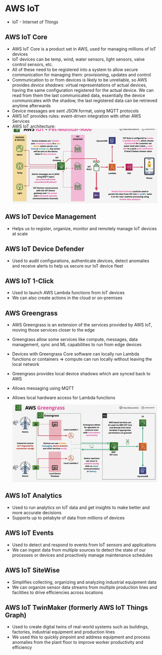 # AWS IoT

- IoT - Internet of Things

## AWS IoT Core

- AWS IoT Core is a product set in AWS, used for managing millions of IoT devices
- IoT devices can be temp, wind, water sensors, light sensors, valve control sensors, etc.
- All of these need to be registered into a system to allow secure communication for managing them: provisioning, updates and control
- Communication to or from devices is likely to be unreliable, so AWS provides *device shadows*: virtual representations of actual devices, having the same configuration registered for the actual device. We can read from them the last communicated data, essentially the device communicates with the shadow, the last registered data can be retrieved anytime afterwards
- Device messages are sent JSON format, using MQTT protocols
- AWS IoT provides rules: event-driven integration with other AWS Services
- AWS IoT architecture:
    ![AWS IoT architecture](images/IOT.png)

## AWS IoT Device Management

- Helps us to register, organize, monitor and remotely manage IoT devices at scale

## AWS IoT Device Defender

- Used to audit configurations, authenticate devices, detect anomalies and receive alerts to help us secure our IoT device fleet

## AWS IoT 1-Click

- Used to launch AWS Lambda functions from IoT devices
- We can also create actions in the cloud or on-premises

## AWS Greengrass

- AWS Greengrass is an extension of the services provided by AWS IoT, moving those services closer to the edge
- Greengrass allow some services like compute, messages, data management, sync and ML capabilities to run from edge devices
- Devices with Greengrass Core software can locally run Lambda functions or containers => compute can run locally without leaving the local network
- Greengrass provides local device shadows which are synced back to AWS
- Allows messaging using MQTT
- Allows local hardware access for Lambda functions

   ![Greengrass](images/Greengrass.png)

## AWS IoT Analytics

- Used to run analytics on IoT data and get insights to make better and more accurate decisions
- Supports up to petabyte of data from millions of devices

## AWS IoT Events

- Used to detect and respond to events from IoT sensors and applications
- We can ingest data from multiple sources to detect the state of our processes or devices and proactively manage maintenance schedules

## AWS IoT SiteWise

- Simplifies collecting, organizing and analyzing industrial equipment data
- We can organize sensor data streams from multiple production lines and facilities to drive efficiencies across locations

## AWS IoT TwinMaker (formerly AWS IoT Things Graph)

- Used to create digital twins of real-world systems such as buildings, factories, industrial equipment and production lines
- We used this to quickly pinpoint and address equipment and process anomalies from the plant floor to improve worker productivity and efficiency
